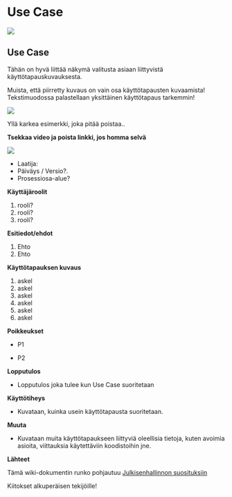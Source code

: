 # Use Case


[![](http://img.youtube.com/vi/cCP8WcQ9dqE/0.jpg)](http://www.youtube.com/watch?v=cCP8WcQ9dqE "")




## Use Case 

Tähän on hyvä liittää näkymä valitusta asiaan liittyvistä käyttötapauskuvauksesta. 

Muista, että piirretty kuvaus on vain osa käyttötapausten kuvaamista! Tekstimuodossa palastellaan yksittäinen käyttötapaus tarkemmin!

![](https://upload.wikimedia.org/wikipedia/commons/thumb/9/9d/Edit_an_article.svg/261px-Edit_an_article.svg.png)

Yllä karkea esimerkki, joka pitää poistaa..

__Tsekkaa video ja poista linkki, jos homma selvä__

[![](http://img.youtube.com/vi/BjQAWfBMpcw/0.jpg)](http://www.youtube.com/watch?v=BjQAWfBMpcw "")



* Laatija:
* Päiväys / Versio?.
* Prosessiosa-alue?
	
**Käyttäjäroolit**	

1. rooli?
2. rooli?
3. rooli?

**Esitiedot/ehdot**	

1. Ehto 
2. Ehto

**Käyttötapauksen kuvaus**

1. askel
2. askel
3. askel
4. askel
5. askel
6. askel

**Poikkeukset**
 
* P1	

* P2	
	
**Lopputulos**	

* Lopputulos joka tulee kun Use Case suoritetaan

**Käyttötiheys** 

* Kuvataan, kuinka usein käyttötapausta suoritetaan.

**Muuta**	

* Kuvataan muita käyttötapaukseen liittyviä oleellisia tietoja, kuten avoimia asioita, viittauksia käytettäviin koodistoihin jne.



**Lähteet**

Tämä wiki-dokumentin runko pohjautuu [Julkisenhallinnon suosituksiin](http://www.jhs-suositukset.fi/web/guest/jhs/recommendations/173)

Kiitokset alkuperäisen tekijöille!

